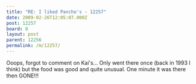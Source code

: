 ```yaml
---
title: "RE: I liked Pancho's - 12257"
date: 2009-02-26T12:05:07.000Z
post: 12257
board: 8
layout: post
parent: 12256
permalink: /m/12257/
---
```

Ooops, forgot to comment on Kai's...  Only went there once (back in 1993 I think) but the food was good and quite unusual. One minute it was there then GONE!!!
